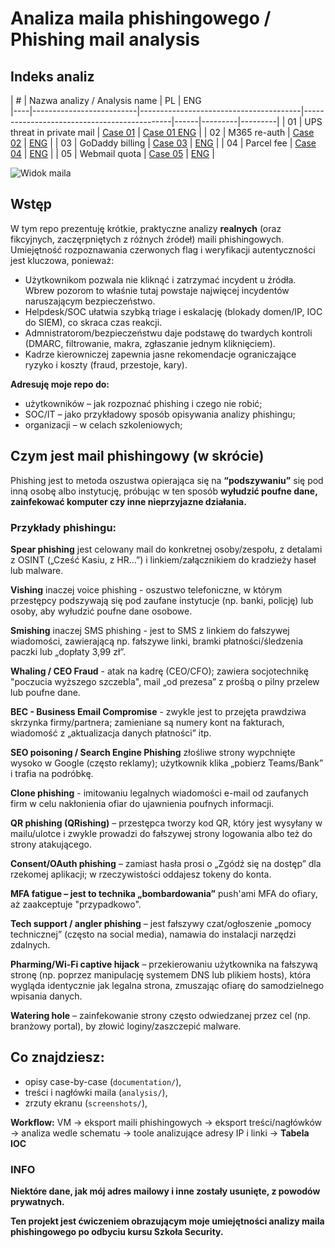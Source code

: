 # Analiza maila phishingowego / Phishing mail analysis

## Indeks analiz

| #  | Nazwa analizy / Analysis name            | PL                                     | ENG                                         
|----|--------------------------|----------------------------------------|---------------------------------------------|------|---------|---------|
| 01 | UPS threat in private mail    | [Case 01](documentation/case-01-netflix.md) | [Case 01 ENG](documentation/case-01-netflix-ENG.md) |
| 02 | M365 re-auth             | [Case 02](documentation/case-02-m365-reauth.md) | [ENG](documentation/case-02-m365-reauth-ENG.md) | 
| 03 | GoDaddy billing          | [Case 03](documentation/case-03-godaddy-billing.md) | [ENG](documentation/case-03-godaddy-billing-ENG.md) |
| 04 | Parcel fee               | [Case 04](documentation/case-04-parcel-fee.md) | [ENG](documentation/case-04-parcel-fee-ENG.md) |
| 05 | Webmail quota            | [Case 05](documentation/case-05-webmail-quota.md) | [ENG](documentation/case-05-webmail-quota-ENG.md) |

![Widok maila](screenshots/01_mail_view.png)

## Wstęp

W tym repo prezentuję krótkie, praktyczne analizy **realnych** (oraz fikcyjnych, zaczęrpniętych z różnych źródeł) maili phishingowych. Umiejętność rozpoznawania czerwonych flag i weryfikacji autentyczności jest kluczowa, ponieważ:

- Użytkownikom pozwala nie kliknąć i zatrzymać incydent u źródła. Wbrew pozorom to właśnie tutaj powstaje najwięcej incydentów naruszającym bezpieczeństwo.
- Helpdesk/SOC ułatwia szybką triage i eskalację (blokady domen/IP, IOC do SIEM), co skraca czas reakcji.
- Admnistratorom/bezpieczeństwu daje podstawę do twardych kontroli (DMARC, filtrowanie, makra, zgłaszanie jednym kliknięciem).
- Kadrze kierowniczej zapewnia jasne rekomendacje ograniczające ryzyko i koszty (fraud, przestoje, kary).

**Adresuję moje repo do:**
- użytkowników – jak rozpoznać phishing i czego nie robić;
- SOC/IT – jako przykładowy sposób opisywania analizy phishingu;
- organizacji – w celach szkoleniowych;

## Czym jest mail phishingowy (w skrócie)
Phishing jest to metoda oszustwa opierająca się na **“podszywaniu”** się pod inną osobę albo instytucję, próbując w ten sposób **wyłudzić poufne dane, zainfekować komputer czy inne nieprzyjazne działania.**

### Przykłady phishingu:

**Spear phishing** jest celowany mail do konkretnej osoby/zespołu, z detalami z OSINT („Cześć Kasiu, z HR…”) i linkiem/załącznikiem do kradzieży haseł lub malware.

**Vishing** inaczej voice phishing - oszustwo telefoniczne, w którym przestępcy podszywają się pod zaufane instytucje (np. banki, policję) lub osoby, aby wyłudzić poufne dane osobowe.

**Smishing** inaczej SMS phishing - jest to SMS z linkiem do fałszywej wiadomości, zawierającą np. fałszywe linki, bramki płatności/śledzenia paczki lub „dopłaty 3,99 zł”.

**Whaling / CEO Fraud** - atak na kadrę (CEO/CFO); zawiera socjotechnikę "poczucia wyższego szczebla", mail „od prezesa” z prośbą o pilny przelew lub poufne dane.

**BEC - Business Email Compromise** - zwykle jest to przejęta prawdziwa skrzynka firmy/partnera; zamieniane są numery kont na fakturach, wiadomość z „aktualizacja danych płatności” itp. 

**SEO poisoning / Search Engine Phishing** złośliwe strony wypchnięte wysoko w Google (często reklamy); użytkownik klika „pobierz Teams/Bank” i trafia na podróbkę.

**Clone phishing** - imitowaniu legalnych wiadomości e-mail od zaufanych firm w celu nakłonienia ofiar do ujawnienia poufnych informacji.

**QR phishing (QRishing)** – przestępca tworzy kod QR, który jest wysyłany w mailu/ulotce i zwykle prowadzi do fałszywej strony logowania albo też do strony atakującego.

**Consent/OAuth phishing** – zamiast hasła prosi o „Zgódź się na dostęp” dla rzekomej aplikacji; w rzeczywistości oddajesz tokeny do konta.

**MFA fatigue – jest to technika „bombardowania”** push'ami MFA do ofiary, aż zaakceptuje "przypadkowo".

**Tech support / angler phishing** – jest fałszywy czat/ogłoszenie „pomocy technicznej” (często na social media), namawia do instalacji narzędzi zdalnych.

**Pharming/Wi-Fi captive hijack** – przekierowaniu użytkownika na fałszywą stronę (np. poprzez manipulację systemem DNS lub plikiem hosts), która wygląda identycznie jak legalna strona, zmuszając ofiarę do samodzielnego wpisania danych.

**Watering hole** – zainfekowanie strony często odwiedzanej przez cel (np. branżowy portal), by złowić loginy/zaszczepić malware.


## Co znajdziesz:
- opisy case-by-case (`documentation/`),
- treści i nagłówki maila (`analysis/`),  
- zrzuty ekranu (`screenshots/`),  

**Workflow:**
VM → eksport maili phishingowych -> eksport treści/nagłówków →  analiza wedle schematu -> toole analizujące adresy IP i linki → **Tabela IOC** 


### INFO
**Niektóre dane, jak mój adres mailowy i inne zostały usunięte, z powodów prywatnych.**

**Ten projekt jest ćwiczeniem obrazującym moje umiejętności analizy maila phishingowego po odbyciu kursu Szkoła Security.**
